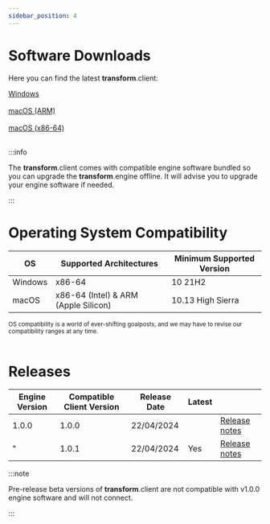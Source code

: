 ```yaml
---
sidebar_position: 4
---
```


# Software Downloads

Here you can find the latest **transform**.client:

<a class="button button--lg button--primary" href="https://downloads.fourieraudio.com/transform/latest/FourierTransform-Release-1.0.1-win32.exe">Windows</a>
<br/><br/>
<a class="button button--lg button--primary" href="https://downloads.fourieraudio.com/transform/latest/FourierTransform-Release-1.0.1-arm64.zip">macOS (ARM)</a>
<br/><br/>
<a class="button button--lg button--primary" href="https://downloads.fourieraudio.com/transform/latest/FourierTransform-Release-1.0.1-x64.zip">macOS (x86-64)</a>
<br/><br/>

:::info

The **transform**.client comes with compatible engine software bundled so you can upgrade the **transform**.engine offline.
It will advise you to upgrade your engine software if needed.

:::

# Operating System Compatibility

| OS      | Supported Architectures              | Minimum Supported Version |
| ------- | ------------------------------------ | ------------------------- |
| Windows | x86-64                               | 10 21H2                   |
| macOS   | x86-64 (Intel) & ARM (Apple Silicon) | 10.13 High Sierra         |

<small>OS compatibility is a world of ever-shifting goalposts, and we may have to revise our
compatibility ranges at any time.</small>
<br /><br />

# Releases

| Engine Version | Compatible Client Version | Release Date | Latest |                      |
| -------------- | ------------------------- | ------------ | ------ | -------------------- |
| 1.0.0          | 1.0.0                     | 22/04/2024   |        | [Release notes](v1-0-0.md) |
| "              | 1.0.1                     | 22/04/2024   | Yes    | [Release notes](v1-0-1.md) |

:::note

Pre-release beta versions of **transform**.client are not compatible with v1.0.0 engine software and
will not connect.

:::
